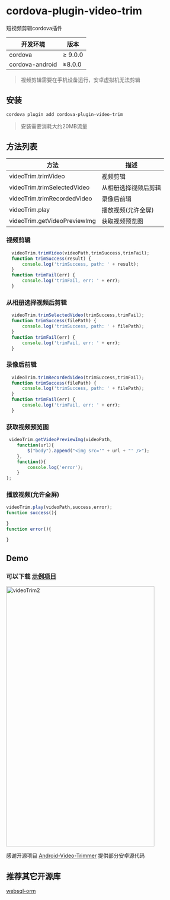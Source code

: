 
# cordova-plugin-video-trim
短视频剪辑cordova插件

| 开发环境        | 版本    |
| --------------- | ------- |
| cordova         | ≥ 9.0.0 |
| cordova-android | ≥8.0.0  |

> 视频剪辑需要在手机设备运行，安卓虚拟机无法剪辑

## 安装

``` shell
cordova plugin add cordova-plugin-video-trim
```
> 安装需要消耗大约20MB流量
## 方法列表
| 方法                         | 描述                 |
| ---------------------------- | -------------------- |
| videoTrim.trimVideo          | 视频剪辑             |
| videoTrim.trimSelectedVideo  | 从相册选择视频后剪辑 |
| videoTrim.trimRecordedVideo  | 录像后前辑           |
| videoTrim.play               | 播放视频(允许全屏)   |
| videoTrim.getVideoPreviewImg | 获取视频预览图       |


### 视频剪辑

``` javascript
  videoTrim.trimVideo(videoPath,trimSuccess,trimFail);
  function trimSuccess(result) {
      console.log('trimSuccess, path: ' + result);
  }
  function trimFail(err) {
      console.log('trimFail, err: ' + err);
  }
```

### 从相册选择视频后剪辑
``` javascript
  videoTrim.trimSelectedVideo(trimSuccess,trimFail);
  function trimSuccess(filePath) {
      console.log('trimSuccess, path: ' + filePath);
  }
  function trimFail(err) {
      console.log('trimFail, err: ' + err);
  }
```

### 录像后前辑

``` javascript
  videoTrim.trimRecordedVideo(trimSuccess,trimFail);
  function trimSuccess(filePath) {
      console.log('trimSuccess, path: ' + filePath);
  }
  function trimFail(err) {
      console.log('trimFail, err: ' + err);
  }
```

### 获取视频预览图

``` javascript
 videoTrim.getVideoPreviewImg(videoPath,
    function(url){
        $("body").append("<img src='" + url + "' />");
    },
    function(){
        console.log('error');
    }
);
```

### 播放视频(允许全屏)

``` javascript
videoTrim.play(videoPath,success,error);
function success(){

}
function error(){

}
```

## Demo

### 可以下载 [示例项目](https://github.com/waitaction/cordova-plugin-video-trim-demo)

<img src="https://github.com/iknow4/iknow.Images/blob/master/gif/videoTrim2.gif?raw=true" width="400" height="700" alt="videoTrim2"/>

感谢开源项目 [Android-Video-Trimmer](https://github.com/iknow4/Android-Video-Trimmer) 提供部分安卓源代码

## 推荐其它开源库

[websql-orm](https://github.com/waitaction/websql-orm)

